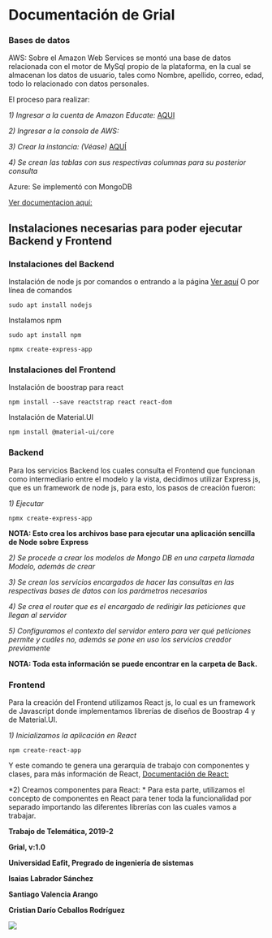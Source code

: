 # Documentación de Grial

### Bases de datos

AWS: Sobre el Amazon Web Services se montó una base de datos relacionada con el motor de MySql propio de la plataforma, en la cual se almacenan los datos de usuario, tales como Nombre, apellido, correo, edad, todo lo relacionado con datos personales.

El proceso para realizar:

*1) Ingresar a la cuenta de Amazon Educate:*
[AQUI](https://www.awseducate.com/signin/SiteLogin?sc_ichannel=so&sc_icategory=abtest&sc_iname=awswt-8&sc_iurl=aws-educate&sc_iversion=hero-cta-login-control)

*2) Ingresar a la consola de AWS:*

*3) Crear la instancia: (Véase)*
[AQUÍ](https://docs.aws.amazon.com/AmazonRDS/latest/UserGuide/CHAP_Tutorials.WebServerDB.CreateDBInstance.html)

*4) Se crean las tablas con sus respectivas columnas para su posterior consulta*

Azure: Se implementó con MongoDB

[Ver documentacion aquí:](https://www.mongodb.com/cloud/atlas/azure-mongodb?lang=es-es)

## Instalaciones necesarias para poder ejecutar Backend y Frontend

### Instalaciones del Backend

Instalación de node js por comandos o entrando a la página [Ver aquí](https://nodejs.org/es/)
O por línea de comandos

``` shell script
sudo apt install nodejs
```
Instalamos npm

``` shell script
sudo apt install npm
```


``` shell script
npmx create-express-app
```

### Instalaciones del Frontend

Instalación de boostrap para react

``` shell script
npm install --save reactstrap react react-dom
```
Instalación de Material.UI

``` shell script
npm install @material-ui/core
```

### Backend

Para los servicios Backend los cuales consulta el Frontend que funcionan como intermediario entre el modelo y la vista, decidimos utilizar Express js, que es un framework de node js, para esto, los pasos de creación fueron:

*1) Ejecutar*
``` shell script
npmx create-express-app
```
**NOTA: Esto crea los archivos base para ejecutar una aplicación sencilla de Node sobre Express**

*2) Se procede a crear los modelos de Mongo DB en una carpeta llamada Modelo, además de crear*

*3) Se crean los servicios encargados de hacer las consultas en las respectivas bases de datos con los parámetros necesarios*

*4) Se crea el router que es el encargado de redirigir las peticiones que llegan al servidor*

*5) Configuramos el contexto del servidor entero para ver qué peticiones permite y cuáles no, además se pone en uso los servicios creador previamente*

**NOTA: Toda esta información se puede encontrar en la carpeta de Back.**

### Frontend

Para la creación del Frontend utilizamos React js, lo cual es un framework de Javascript donde implementamos librerías de diseños de Boostrap 4 y de Material.UI.

*1) Inicializamos la aplicación en React*
``` shell script
npm create-react-app
```
Y este comando te genera una gerarquía de trabajo con componentes y clases, para más información de React, [Documentación de React:](https://es.reactjs.org/)

*2) Creamos componentes para React: *
Para esta parte, utilizamos el concepto de componentes en React para tener toda la funcionalidad por separado importando las diferentes librerías con las cuales vamos a trabajar.

**Trabajo de Telemática, 2019-2**

**Grial, v:1.0**

**Universidad Eafit, Pregrado de ingeniería de sistemas**

**Isaias Labrador Sánchez**

**Santiago Valencia Arango**

**Cristian Darío Ceballos Rodríguez**

![](tenor.gif)






